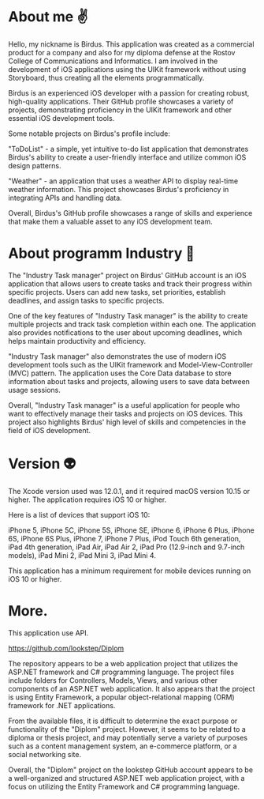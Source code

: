 # About me ✌️
Hello, my nickname is Birdus. This application was created as a commercial product for a company and also for my diploma defense at the Rostov College of Communications and Informatics. I am involved in the development of iOS applications using the UIKit framework without using Storyboard, thus creating all the elements programmatically.

Birdus is an experienced iOS developer with a passion for creating robust, high-quality applications. Their GitHub profile showcases a variety of projects, demonstrating proficiency in the UIKit framework and other essential iOS development tools.

Some notable projects on Birdus's profile include:

"ToDoList" - a simple, yet intuitive to-do list application that demonstrates Birdus's ability to create a user-friendly interface and utilize common iOS design patterns.

"Weather" - an application that uses a weather API to display real-time weather information. This project showcases Birdus's proficiency in integrating APIs and handling data.

Overall, Birdus's GitHub profile showcases a range of skills and experience that make them a valuable asset to any iOS development team.

# About programm Industry 🧐

The "Industry Task manager" project on Birdus' GitHub account is an iOS application that allows users to create tasks and track their progress within specific projects. Users can add new tasks, set priorities, establish deadlines, and assign tasks to specific projects.

One of the key features of "Industry Task manager" is the ability to create multiple projects and track task completion within each one. The application also provides notifications to the user about upcoming deadlines, which helps maintain productivity and efficiency.

"Industry Task manager" also demonstrates the use of modern iOS development tools such as the UIKit framework and Model-View-Controller (MVC) pattern. The application uses the Core Data database to store information about tasks and projects, allowing users to save data between usage sessions.

Overall, "Industry Task manager" is a useful application for people who want to effectively manage their tasks and projects on iOS devices. This project also highlights Birdus' high level of skills and competencies in the field of iOS development.

# Version 👽

The Xcode version used was 12.0.1, and it required macOS version 10.15 or higher. The application requires iOS 10 or higher.

Here is a list of devices that support iOS 10:

iPhone 5, 
iPhone 5C, 
iPhone 5S, 
iPhone SE, 
iPhone 6, 
iPhone 6 Plus, 
iPhone 6S, 
iPhone 6S Plus, 
iPhone 7, 
iPhone 7 Plus, 
iPod Touch 6th generation, 
iPad 4th generation, 
iPad Air, 
iPad Air 2, 
iPad Pro (12.9-inch and 9.7-inch models), 
iPad Mini 2, 
iPad Mini 3, 
iPad Mini 4. 

This application has a minimum requirement for mobile devices running on iOS 10 or higher.

# More.
This application use API.

https://github.com/lookstep/Diplom

The repository appears to be a web application project that utilizes the ASP.NET framework and C# programming language. The project files include folders for Controllers, Models, Views, and various other components of an ASP.NET web application. It also appears that the project is using Entity Framework, a popular object-relational mapping (ORM) framework for .NET applications.

From the available files, it is difficult to determine the exact purpose or functionality of the "Diplom" project. However, it seems to be related to a diploma or thesis project, and may potentially serve a variety of purposes such as a content management system, an e-commerce platform, or a social networking site.

Overall, the "Diplom" project on the lookstep GitHub account appears to be a well-organized and structured ASP.NET web application project, with a focus on utilizing the Entity Framework and C# programming language.
